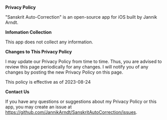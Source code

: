 **Privacy Policy**

"Sanskrit Auto-Correction" is an open-source app for iOS built by Jannik Arndt.

**Infomation Collection**

This app does not collect any information.

**Changes to This Privacy Policy**

I may update our Privacy Policy from time to time. Thus, you are advised to review this page periodically for any changes. I will notify you of any changes by posting the new Privacy Policy on this page.

This policy is effective as of 2023-08-24

**Contact Us**

If you have any questions or suggestions about my Privacy Policy or this app, you may create an issue at https://github.com/JannikArndt/SanskritAutoCorrection/issues.
